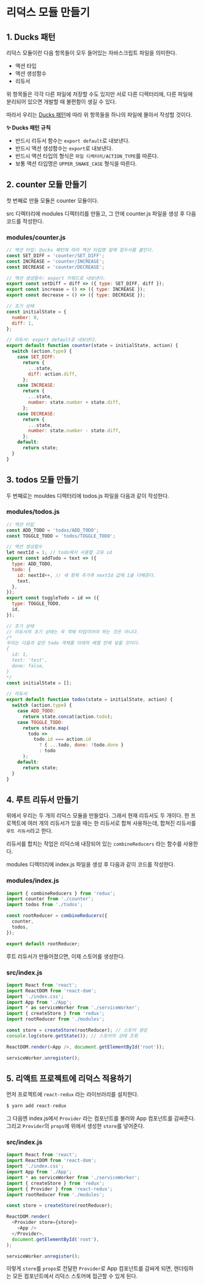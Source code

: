 # 리덕스 모듈 만들기

## 1. Ducks 패턴
리덕스 모듈이란 다음 항목들이 모두 들어있는 자바스크립트 파일을 의미한다. 
- 액션 타입
- 액션 생성함수
- 리듀서

위 항목들은 각각 다른 파일에 저장할 수도 있지만 서로 다른 디렉터리에, 다른 파일에 분리되어 있으면 개발할 때 불편함이 생길 수 있다. 

따라서 우리는 [Ducks 패턴](https://github.com/erikras/ducks-modular-redux)에 따라 위 항목들을 하나의 파일에 몰아서 작성할 것이다. 

**✨ Ducks 패턴 규칙**
- 반드시 리듀서 함수는 `export default`로 내보낸다. 
- 반드시 액션 생성함수는 `export`로 내보낸다.
- 반드시 액션 타입의 형식은 `파일 디렉터리/ACTION_TYPE`를 따른다. 
- 보통 액션 타입명은 `UPPER_SNAKE_CASE` 형식을 따른다.


## 2. counter 모듈 만들기
첫 번째로 만들 모듈은 counter 모듈이다.

src 디렉터리에 modules 디렉터리를 만들고, 그 안에 counter.js 파일을 생성 후 다음 코드를 작성한다. 

### modules/counter.js
```js
// 액션 타입: Ducks 패턴에 따라 액션 타입명 앞에 접두사를 붙인다.
const SET_DIFF = 'counter/SET_DIFF';
const INCREASE = 'counter/INCREASE';
const DECREASE = 'counter/DECREASE';

// 액션 생성함수: export 키워드로 내보낸다.
export const setDiff = diff => ({ type: SET_DIFF, diff });
export const increase = () => ({ type: INCREASE });
export const decrease = () => ({ type: DECREASE });

// 초기 상태
const initialState = {
  number: 0,
  diff: 1,
};

// 리듀서: export default로 내보낸다.
export default function counter(state = initialState, action) {
  switch (action.type) {
    case SET_DIFF:
      return {
        ...state,
        diff: action.diff,
      };
    case INCREASE:
      return {
        ...state,
        number: state.number + state.diff,
      };
    case DECREASE:
      return {
        ...state,
        number: state.number - state.diff,
      };
    default:
      return state;
  }
}
```

## 3. todos 모듈 만들기
두 번째로는 mouldes 디렉터리에 todos.js 파일을 다음과 같이 작성한다. 

### modules/todos.js
```js
// 액션 타입
const ADD_TODO = 'todos/ADD_TODO';
const TOGGLE_TODO = 'todos/TOGGLE_TODO';

// 액션 생성함수
let nextId = 1; // todo에서 사용할 고유 id 
export const addTodo = text => ({
  type: ADD_TODO,
  todo: {
    id: nextId++, // 새 항목 추가후 nextId 값에 1을 더해준다.
    text,
  },
});
export const toggleTodo = id => ({
  type: TOGGLE_TODO,
  id,
});

// 초기 상태
// 리듀서의 초기 상태는 꼭 객체 타입이어야 하는 것은 아니다. 
/*
우리는 다음과 같은 todo 객체를 아래의 배열 안에 넣을 것이다.
{
  id: 1,
  text: 'test',
  done: false,
}
*/
const initialState = [];

// 리듀서
export default function todos(state = initialState, action) {
  switch (action.type) {
    case ADD_TODO:
      return state.concat(action.todo);
    case TOGGLE_TODO:
      return state.map(
        todo =>
          todo.id === action.id 
            ? { ...todo, done: !todo.done } 
            : todo
      );
    default:
      return state;
  }
}
```


## 4. 루트 리듀서 만들기
위에서 우리는 두 개의 리덕스 모듈을 만들었다. 그래서 현재 리듀서도 두 개이다. 한 프로젝트에 여러 개의 리듀서가 있을 때는 한 리듀서로 합쳐 사용하는데, 합쳐진 리듀서를 `루트 리듀서`라고 한다. 

리듀서를 합치는 작업은 리덕스에 내장되어 있는 `combineReducers` 라는 함수를 사용한다. 

modules 디렉터리에 index.js 파일을 생성 후 다음과 같이 코드를 작성한다. 

### modules/index.js
```js
import { combineReducers } from 'redux';
import counter from './counter';
import todos from './todos';

const rootReducer = combineReducers({
  counter,
  todos,
});

export default rootReducer;
```

루트 리듀서가 만들어졌으면, 이제 스토어를 생성한다. 

### src/index.js
```js
import React from 'react';
import ReactDOM from 'react-dom';
import './index.css';
import App from './App';
import * as serviceWorker from './serviceWorker';
import { createStore } from 'redux';
import rootReducer from './modules';

const store = createStore(rootReducer); // 스토어 생성
console.log(store.getState()); // 스토어의 상태 조회

ReactDOM.render(<App />, document.getElementById('root'));

serviceWorker.unregister();
```

## 5. 리액트 프로젝트에 리덕스 적용하기 

먼저 프로젝트에 `react-redux` 라는 라이브러리를 설치한다. 

```js
$ yarn add react-redux
```

그 다음엔 index.js에서 `Provider` 라는 컴포넌트를 불러와 App 컴포넌트를 감싸준다. 그리고 `Provider`의 `props`에 위에서 생성한 `store`를 넣어준다. 

### src/index.js
```js
import React from 'react';
import ReactDOM from 'react-dom';
import './index.css';
import App from './App';
import * as serviceWorker from './serviceWorker';
import { createStore } from 'redux';
import { Provider } from 'react-redux';
import rootReducer from './modules';

const store = createStore(rootReducer);

ReactDOM.render(
  <Provider store={store}>
    <App />
  </Provider>,
  document.getElementById('root'),
);

serviceWorker.unregister();
```

이렇게 `store`를 `props`로 전달한 `Provider`로 App 컴포넌트를 감싸게 되면, 렌더링하는 모든 컴포넌트에서 리덕스 스토어에 접근할 수 있게 된다. 
